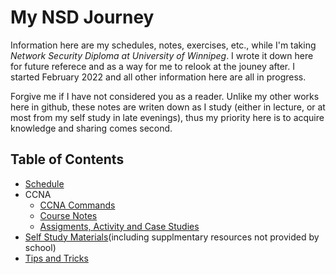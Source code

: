 # My NSD Journey

Information here are my schedules, notes, exercises, etc., while I'm taking *Network Security Diploma at University of Winnipeg*. I wrote it down here for future referece and as a way for me to relook at the jouney after. I started February 2022 and all other information here are all in progress.

Forgive me if I have not considered you as a reader. Unlike my other works here in github, these notes are writen down as I study (either in lecture, or at most from my self study in late evenings), thus my priority here is to acquire knowledge and sharing comes second.

## Table of Contents
* [Schedule](PDFs/FT_NSD_Feb2022.docx.pdf)
* CCNA
  * [CCNA Commands](CCNA/commands.md)
  * [Course Notes](CCNA/randomNotes.md)
  * [Assigments, Activity and Case Studies](CCNA/assignments.md)
* [Self Study Materials](selfStudy.md)(including supplmentary resources not provided by school)
* [Tips and Tricks](tipsandtricks.md)
